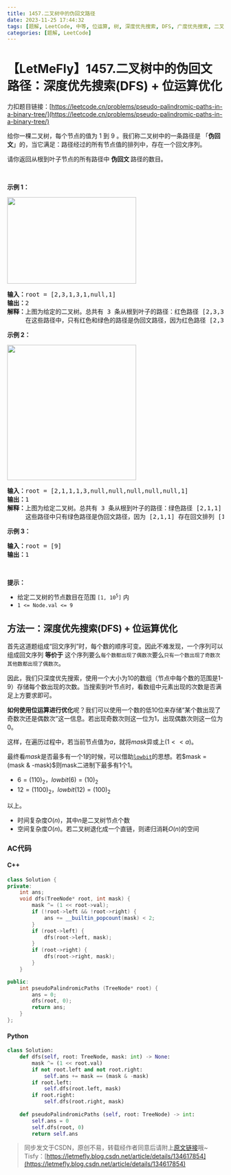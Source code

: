 ```yaml
---
title: 1457.二叉树中的伪回文路径
date: 2023-11-25 17:44:32
tags: [题解, LeetCode, 中等, 位运算, 树, 深度优先搜索, DFS, 广度优先搜索, 二叉树]
categories: [题解, LeetCode]
---
```


# 【LetMeFly】1457.二叉树中的伪回文路径：深度优先搜索(DFS) + 位运算优化

力扣题目链接：[https://leetcode.cn/problems/pseudo-palindromic-paths-in-a-binary-tree/](https://leetcode.cn/problems/pseudo-palindromic-paths-in-a-binary-tree/)

<p>给你一棵二叉树，每个节点的值为 1 到 9 。我们称二叉树中的一条路径是 「<strong>伪回文</strong>」的，当它满足：路径经过的所有节点值的排列中，存在一个回文序列。</p>

<p>请你返回从根到叶子节点的所有路径中&nbsp;<strong>伪回文&nbsp;</strong>路径的数目。</p>

<p>&nbsp;</p>

<p><strong>示例 1：</strong></p>

<p><img alt="" src="https://assets.leetcode-cn.com/aliyun-lc-upload/uploads/2020/05/23/palindromic_paths_1.png" style="height: 201px; width: 300px;" /></p>

<pre>
<strong>输入：</strong>root = [2,3,1,3,1,null,1]
<strong>输出：</strong>2 
<strong>解释：</strong>上图为给定的二叉树。总共有 3 条从根到叶子的路径：红色路径 [2,3,3] ，绿色路径 [2,1,1] 和路径 [2,3,1] 。
     在这些路径中，只有红色和绿色的路径是伪回文路径，因为红色路径 [2,3,3] 存在回文排列 [3,2,3] ，绿色路径 [2,1,1] 存在回文排列 [1,2,1] 。
</pre>

<p><strong>示例 2：</strong></p>

<p><strong><img alt="" src="https://assets.leetcode-cn.com/aliyun-lc-upload/uploads/2020/05/23/palindromic_paths_2.png" style="height: 314px; width: 300px;" /></strong></p>

<pre>
<strong>输入：</strong>root = [2,1,1,1,3,null,null,null,null,null,1]
<strong>输出：</strong>1 
<strong>解释：</strong>上图为给定二叉树。总共有 3 条从根到叶子的路径：绿色路径 [2,1,1] ，路径 [2,1,3,1] 和路径 [2,1] 。
     这些路径中只有绿色路径是伪回文路径，因为 [2,1,1] 存在回文排列 [1,2,1] 。
</pre>

<p><strong>示例 3：</strong></p>

<pre>
<strong>输入：</strong>root = [9]
<strong>输出：</strong>1
</pre>

<p>&nbsp;</p>

<p><strong>提示：</strong></p>

<ul>
	<li>给定二叉树的节点数目在范围&nbsp;<code>[1, 10<sup>5</sup>]</code> 内</li>
	<li><code>1 &lt;= Node.val &lt;= 9</code></li>
</ul>


    
## 方法一：深度优先搜索(DFS) + 位运算优化

首先这道题组成“回文序列”时，每个数的顺序可变。因此不难发现，一个序列可以组成回文序列 **等价于** 这个序列要么```每个数都出现了偶数次```要么```只有一个数出现了奇数次其他数都出现了偶数次```。

因此，我们只深度优先搜索，使用一个大小为$10$的数组（节点中每个数的范围是1-9）存储每个数出现的次数。当搜索到叶节点时，看数组中元素出现的次数是否满足上方要求即可。

**如何使用位运算进行优化**呢？我们可以使用一个数的低$10$位来存储“某个数出现了奇数次还是偶数次”这一信息。若出现奇数次则这一位为1，出现偶数次则这一位为0。

这样，在遍历过程中，若当前节点值为$a$，就将$mask$异或上$(1<<a)$。

最终看$mask$是否最多有一个$1$的时候，可以借助[```lowbit```](https://web.letmefly.eu.org/Notes/ACM/Template/lowbit.html)的思想。若$mask = (mask & -mask)$则mask二进制下最多有1个1。

+ $6=(110)_2$，$lowbit(6)=(10)_2$
+ $12=(1100)_2$，$lowbit(12)=(100)_2$

以上。

+ 时间复杂度$O(n)$，其中$n$是二叉树节点个数
+ 空间复杂度$O(n)$。若二叉树退化成一个直链，则递归消耗$O(n)$的空间

### AC代码

#### C++

```cpp
class Solution {
private:
    int ans;
    void dfs(TreeNode* root, int mask) {
        mask ^= (1 << root->val);
        if (!root->left && !root->right) {
            ans += __builtin_popcount(mask) < 2;
        }
        if (root->left) {
            dfs(root->left, mask);
        }
        if (root->right) {
            dfs(root->right, mask);
        }
    }

public:
    int pseudoPalindromicPaths (TreeNode* root) {
        ans = 0;
        dfs(root, 0);
        return ans;
    }
};
```

#### Python

```python
class Solution:
    def dfs(self, root: TreeNode, mask: int) -> None:
        mask ^= (1 << root.val)
        if not root.left and not root.right:
            self.ans += mask == (mask & -mask)
        if root.left:
            self.dfs(root.left, mask)
        if root.right:
            self.dfs(root.right, mask)
    
    def pseudoPalindromicPaths (self, root: TreeNode) -> int:
        self.ans = 0
        self.dfs(root, 0)
        return self.ans
```

> 同步发文于CSDN，原创不易，转载经作者同意后请附上[原文链接](https://blog.letmefly.xyz/2023/11/25/LeetCode%201457.%E4%BA%8C%E5%8F%89%E6%A0%91%E4%B8%AD%E7%9A%84%E4%BC%AA%E5%9B%9E%E6%96%87%E8%B7%AF%E5%BE%84/)哦~
> Tisfy：[https://letmefly.blog.csdn.net/article/details/134617854](https://letmefly.blog.csdn.net/article/details/134617854)
